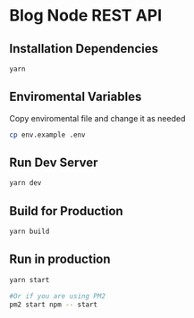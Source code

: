 # Blog Node REST API

## Installation Dependencies

```bash
yarn
```

## Enviromental Variables

Copy enviromental file and change it as needed

```bash
cp env.example .env
```

## Run Dev Server

```bash
yarn dev
```

## Build for Production

```bash
yarn build
```

## Run in production

```bash
yarn start

#Or if you are using PM2
pm2 start npm -- start
```
